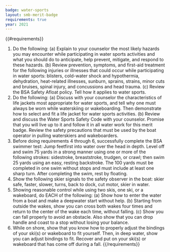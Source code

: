 ```yaml
---
badge: water-sports
layout: smb-merit-badge
requirements: true
year: 2021
---
```


{{#requirements}}
1. Do the following:
    (a) Explain to your counselor the most likely hazards you may encounter while participating in water sports activities and what you should do to anticipate, help prevent, mitigate, and respond to these hazards.
    (b) Review prevention, symptoms, and first-aid treatment for the following injuries or illnesses that could occur while participating in water sports: blisters, cold-water shock and hypothermia, dehydration, heat-related illnesses, sunburn, sprains, strains, minor cuts and bruises, spinal injury, and concussions and head trauma.
    (c) Review the BSA Safety Afloat policy. Tell how it applies to water sports.
2. Do the following:
    (a) Discuss with your counselor the characteristics of life jackets most appropriate for water sports, and tell why one must always be worn while waterskiing or wakeboarding. Then demonstrate how to select and fit a life jacket for water sports activities.
    (b) Review and discuss the Water Sports Safety Code with your counselor. Promise that you will live up to it and follow it in all water work for this merit badge. Review the safety precautions that must be used by the boat operator in pulling waterskiers and wakeboarders.
3. Before doing requirements 4 through 6, successfully complete the BSA swimmer test: Jump feetfirst into water over the head in depth. Level off and swim 75 yards in a strong manner using one or more of the following strokes: sidestroke, breaststroke, trudgen, or crawl; then swim 25 yards using an easy, resting backstroke. The 100 yards must be completed in one swim without stops and must include at least one sharp turn. After completing the swim, rest by floating.
4. Show the following skier signals to the safety observer in the boat: skier safe, faster, slower, turns, back to dock, cut motor, skier in water.
5. Showing reasonable control while using two skis, one ski, or a wakeboard, do EACH of the following:
    (a) Show how to enter the water from a boat and make a deepwater start without help.
    (b) Starting from outside the wakes, show you can cross both wakes four times and return to the center of the wake each time, without falling.
    (c) Show you can fall properly to avoid an obstacle. Also show that you can drop handle and coast to a stop without losing your balance.
6. While on shore, show that you know how to properly adjust the bindings of your ski(s) or wakeboard to fit yourself. Then, in deep water, show you can adjust bindings to fit. Recover and put on your ski(s) or wakeboard that has come off during a fall.
{{/requirements}}
